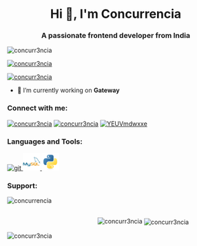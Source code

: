 <h1 align="center">Hi 👋, I'm Concurrencia</h1>
<h3 align="center">A passionate frontend developer from India</h3>

<p align="left"> <img src="https://komarev.com/ghpvc/?username=concurr3ncia&label=Profile%20views&color=0e75b6&style=flat" alt="concurr3ncia" /> </p>

<p align="left"> <a href="https://github.com/ryo-ma/github-profile-trophy"><img src="https://github-profile-trophy.vercel.app/?username=concurr3ncia" alt="concurr3ncia" /></a> </p>

<p align="left"> <a href="https://twitter.com/concurr3ncia" target="blank"><img src="https://img.shields.io/twitter/follow/concurr3ncia?logo=twitter&style=for-the-badge" alt="concurr3ncia" /></a> </p>

- 🔭 I’m currently working on **Gateway**

<h3 align="left">Connect with me:</h3>
<p align="left">
<a href="https://twitter.com/concurr3ncia" target="blank"><img align="center" src="https://raw.githubusercontent.com/rahuldkjain/github-profile-readme-generator/master/src/images/icons/Social/twitter.svg" alt="concurr3ncia" height="30" width="40" /></a>
<a href="https://www.youtube.com/c/concurr3ncia" target="blank"><img align="center" src="https://raw.githubusercontent.com/rahuldkjain/github-profile-readme-generator/master/src/images/icons/Social/youtube.svg" alt="concurr3ncia" height="30" width="40" /></a>
<a href="https://discord.gg/YEUVmdwxxe" target="blank"><img align="center" src="https://raw.githubusercontent.com/rahuldkjain/github-profile-readme-generator/master/src/images/icons/Social/discord.svg" alt="YEUVmdwxxe" height="30" width="40" /></a>
</p>

<h3 align="left">Languages and Tools:</h3>
<p align="left"> <a href="https://git-scm.com/" target="_blank" rel="noreferrer"> <img src="https://www.vectorlogo.zone/logos/git-scm/git-scm-icon.svg" alt="git" width="40" height="40"/> </a> <a href="https://www.mysql.com/" target="_blank" rel="noreferrer"> <img src="https://raw.githubusercontent.com/devicons/devicon/master/icons/mysql/mysql-original-wordmark.svg" alt="mysql" width="40" height="40"/> </a> <a href="https://www.python.org" target="_blank" rel="noreferrer"> <img src="https://raw.githubusercontent.com/devicons/devicon/master/icons/python/python-original.svg" alt="python" width="40" height="40"/> </a> </p>

<h3 align="left">Support:</h3>
<p><a href="https://ko-fi.com/concurrencia"> <img align="left" src="https://cdn.ko-fi.com/cdn/kofi3.png?v=3" height="50" width="210" alt="concurrencia" /></a></p><br><br>

<p><img align="left" src="https://github-readme-stats.vercel.app/api/top-langs?username=concurr3ncia&show_icons=true&locale=en&layout=compact" alt="concurr3ncia" /></p>
<p> </p>
<p>&nbsp;<img align="center" src="https://github-readme-stats.vercel.app/api?username=concurr3ncia&show_icons=true&locale=en" alt="concurr3ncia" /></p>

<p><img align="center" src="https://github-readme-streak-stats.herokuapp.com/?user=concurr3ncia&" alt="concurr3ncia" /></p>
